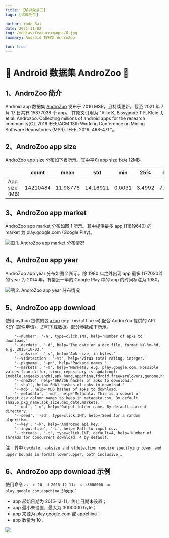 ```yaml
---
title: 【编译免杀三】
tags: [编译免杀]

author: Yude Bai
date: 2021-11-02
img: /medias/featureimages/6.jpg
summary: Android 数据集 AndroZoo

toc: true
---
```



# :whale: Android 数据集 AndroZoo :whale: 

## 1、AndroZoo 简介
Android app 数据集 [AndroZoo](https://androzoo.uni.lu/) 发布于 2016 MSR，且持续更新。截至 2021 ‎年 ‎7‎ 月 ‎17‎ 日共有 15877038 个 app。
其原文引用为 "Allix K, Bissyandé T F, Klein J, et al. Androzoo: Collecting millions of android apps for the research community[C]. 2016 IEEE/ACM 13th Working Conference on Mining Software Repositories (MSR). IEEE, 2016: 468-471."。

## 2、AndroZoo app size
AndroZoo app size 分布如下表所示。其中平均 app size 约为 12MB。

|                | count    |     mean   |     std   |     min   |     25%   |     50%   |     75%   |     max  |
|----------------|----------|------------|-----------|-----------|-----------|-----------|-----------|----------|
| App size (MB)  | 14210484 | 11.98778   | 14.16921  | 0.0031    | 3.4992    | 7.3705    | 15.7156   | 608.259  |

## 3、AndroZoo app market
AndroZoo app market 分布如图 1 所示。其中提供最多 app (11819640) 的 market 为 play.google.com (Google Play)。

![图 1. AndroZoo app market 分布情况](https://img-blog.csdnimg.cn/6fa7c21fb25c4dc19f3ba3d1def1ae5f.png?x-oss-process=image/watermark,type_ZHJvaWRzYW5zZmFsbGJhY2s,shadow_50,text_Q1NETiBA5qC55Y-35Zub562J5LqO5LqM,size_20,color_FFFFFF,t_70,g_se,x_16#pic_center)

## 4、AndroZoo app year
AndroZoo app year 分布如图 2 所示。除 1980 年之外出现 app 最多 (1770202) 的 year 为 2014 年。有接近一半的 Google Play 中的 app 的时间标注为 1980。

![图 2. AndroZoo app year 分布情况](https://img-blog.csdnimg.cn/81ecbe8b89e44853a6baa20c55065b81.png?x-oss-process=image/watermark,type_ZHJvaWRzYW5zZmFsbGJhY2s,shadow_50,text_Q1NETiBA5qC55Y-35Zub562J5LqO5LqM,size_20,color_FFFFFF,t_70,g_se,x_16#pic_center)

## 5、AndroZoo app download

使用 python 提供的包 [azoo](https://pypi.org/project/azoo/) (```pip install azoo```) 配合 AndroZoo 提供的 API KEY (邮件申请)，即可下载数据。部分参数如下所示。

```
	'--number', '-n', type=click.INT, help='Number of apks to download.'
	'--dexdate', '-d', help='The date on a dex file, format %Y-%m-%d, e.g. 2015-10-03.'
	'--apksize', '-s', help='Apk size, in bytes.'
	'--vtdetection', '-vt', help='Virus total rating, integer.'
	'--pkgname', '-pn', help='Package names.'
	'--markets', '-m', help='Markets, e.g. play.google.com. Possible values (can differ, since repository is updating): 1mobile,angeeks,anzhi,apk_bang,appchina,fdroid,freewarelovers,genome,hiapk,markets,mi.com,play.google.com,proandroid,slideme,torrents.'
	'--sha256', help='SHA256 hashes of apks to download.'
	'--sha1', help='SHA1 hashes of apks to download.'
	'--md5', help='MD5 hashes of apks to download.'
	'--metadata', '-md', help='Metadata. This is a subset of latest.csv column names to keep in metadata.csv. By default sha256,pkg_name,apk_size,dex_date,markets.'
	'--out', '-o', help='Output folder name. By default current directory.'
	'--seed', '-sd', type=click.INT, help='Seed for a random algorithm.'
	'--key', '-k', help='Androzoo api key.'
	'--input-file', '-i', help='Path to input csv.'
	'--threads', '-t', type=click.INT, default=4, help='Number of threads for concurrent download. 4 by default.'
```

注：其中 ```dexdate, apksize and vtdetection require specifying lower and upper bounds in format lower:upper, both inclusive.```。

## 6、AndroZoo app download 示例

使用命令 ```az -n 10 -d 2015-12-11: -s :3000000 -m play.google.com,appchina``` 即表示：
- app 起始日期为 2015-12-11，终止日期未设置；
- app 最小未设置，最大为 3000000 byte；
- app 来源为 play.google.com 或 appchina；
- app 数量为 10。


![](https://img-blog.csdnimg.cn/b2e7654632784226aa7468a233eb5965.png#pic_center)

